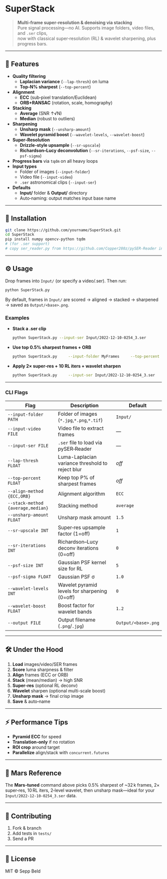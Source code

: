 # SuperStack

> **Multi‑frame super‑resolution & denoising via stacking**  
> Pure signal processing—no AI. Supports image folders, video files, and `.ser` clips,  
> now with classical super‑resolution (RL) & wavelet sharpening, plus progress bars.

---

## 🚀 Features

- **Quality filtering**  
  - **Laplacian variance** (`--lap-thresh`) on luma  
  - **Top‑N% sharpest** (`--top-percent`)
- **Alignment**  
  - **ECC** (sub‑pixel translation/Euclidean)  
  - **ORB+RANSAC** (rotation, scale, homography)
- **Stacking**  
  - **Average** (SNR ↑√N)  
  - **Median** (robust to outliers)
- **Sharpening**  
  - **Unsharp mask** (`--unsharp-amount`)
  - **Wavelet pyramid boost** (`--wavelet-levels`, `--wavelet-boost`)
- **Super‑Resolution**  
  - **Drizzle‑style upsample** (`--sr-upscale`)  
  - **Richardson–Lucy deconvolution** (`--sr-iterations`, `--psf-size`, `--psf-sigma`)
- **Progress bars** via `tqdm` on all heavy loops
- **Input types**  
  - Folder of images (`--input-folder`)  
  - Video file (`--input-video`)  
  - `.ser` astronomical clips (`--input-ser`)
- **Defaults**  
  - **Input/** folder & **Output/** directory  
  - Auto‑naming: output matches input base name

---

## 💾 Installation

```bash
git clone https://github.com/yourname/SuperStack.git
cd SuperStack
pip install numpy opencv-python tqdm
# (for .ser support)
# copy ser_reader.py from https://github.com/Copper280z/pySER-Reader into this folder
```

---

## ⚙️ Usage

Drop frames into `Input/` (or specify a video/.ser). Then run:

```bash
python SuperStack.py
```

By default, frames in `Input/` are scored → aligned → stacked → sharpened → saved as `Output/<base>.png`.

### Examples

- **Stack a .ser clip**  
  ```bash
  python SuperStack.py --input-ser Input/2022-12-10-0254_3.ser
  ```
- **Use top 0.5% sharpest frames + ORB**  
  ```bash
  python SuperStack.py     --input-folder MyFrames     --top-percent 0.5     --align-method ORB     --output Output/result.png
  ```
- **Apply 2× super‑res + 10 RL iters + wavelet sharpen**  
  ```bash
  python SuperStack.py     --input-ser Input/2022-12-10-0254_3.ser     --top-percent   0.5     --align-method  ECC     --stack-method  average     --sr-upscale    2     --sr-iterations 10     --psf-size      5     --psf-sigma     1.2     --wavelet-levels 2     --wavelet-boost 1.1     --unsharp-amount 1.3     --output        Output/mars_tuned.png
  ```

---

### CLI Flags

| Flag                        | Description                                        | Default          |
|-----------------------------|----------------------------------------------------|------------------|
| `--input-folder PATH`       | Folder of images (`*.jpg`,`*.png`,`*.tif`)         | `Input/`         |
| `--input-video FILE`        | Video file to extract frames                       | —                |
| `--input-ser FILE`          | `.ser` file to load via pySER‑Reader               | —                |
| `--lap-thresh FLOAT`        | Luma-Laplacian variance threshold to reject blur   | *off*            |
| `--top-percent FLOAT`       | Keep top P% of sharpest frames                     | *off*            |
| `--align-method {ECC,ORB}`  | Alignment algorithm                                | `ECC`            |
| `--stack-method {average,median}` | Stacking method                               | `average`        |
| `--unsharp-amount FLOAT`    | Unsharp mask amount                                | `1.5`            |
| `--sr-upscale INT`          | Super‑res upsample factor (1=off)                  | `1`              |
| `--sr-iterations INT`       | Richardson–Lucy deconv iterations (0=off)          | `0`              |
| `--psf-size INT`            | Gaussian PSF kernel size for RL                    | `5`              |
| `--psf-sigma FLOAT`         | Gaussian PSF σ                                       | `1.0`            |
| `--wavelet-levels INT`      | Wavelet pyramid levels for sharpening (0=off)      | `0`              |
| `--wavelet-boost FLOAT`     | Boost factor for wavelet bands                     | `1.2`            |
| `--output FILE`             | Output filename (`.png`/`.jpg`)                    | `Output/<base>.png` |

---

## 🛠 Under the Hood

1. **Load** images/video/SER frames  
2. **Score** luma sharpness & filter  
3. **Align** frames (ECC or ORB)  
4. **Stack** (mean/median) → high SNR  
5. **Super‑res** (optional RL deconv)  
6. **Wavelet** sharpen (optional multi-scale boost)  
7. **Unsharp mask** → final crisp image  
8. **Save** & auto‑name

---

## ⚡ Performance Tips

- **Pyramid ECC** for speed  
- **Translation‑only** if no rotation  
- **ROI crop** around target  
- **Parallelize** align/stack with `concurrent.futures`

---

## 🧪 Mars Reference

The **Mars‑tuned** command above picks 0.5% sharpest of ~32 k frames, 2× super‑res, 10 RL iters, 2‑level wavelet, then unsharp mask—ideal for your `Input/2022-12-10-0254_3.ser` data.

---

## 🤝 Contributing

1. Fork & branch  
2. Add tests in `tests/`  
3. Send a PR

---

## 📜 License

MIT © Sepp Beld
